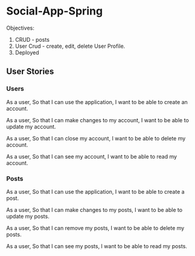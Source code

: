 # Social-App-Spring

Objectives: 

1. CRUD -  posts 
2. User Crud - create, edit, delete User Profile.
3. Deployed 

<h2> User Stories </h2>

<h3> Users </h3>

As a user, 
So that I can use the application,
I want to be able to create an account. 

As a user, 
So that I can make changes to my account, 
I want to be able to update my account. 

As a user, 
So that I can close my account, 
I want to be able to delete my account. 

As a user, 
So that I can see my account, 
I want to be able to read my account. 

<h3> Posts </h3>

As a user, 
So that I can use the application,
I want to be able to create a post. 

As a user, 
So that I can make changes to my posts, 
I want to be able to update my posts. 

As a user, 
So that I can remove my posts, 
I want to be able to delete my posts. 

As a user, 
So that I can see my posts, 
I want to be able to read my posts. 
